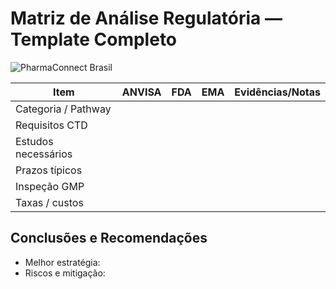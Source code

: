 # Matriz de Análise Regulatória — Template Completo

![PharmaConnect Brasil](/lovable-uploads/445e4223-5418-4de4-90fe-41c01a9dda35.png)

| Item | ANVISA | FDA | EMA | Evidências/Notas |
| --- | --- | --- | --- | --- |
| Categoria / Pathway |  |  |  |  |
| Requisitos CTD |  |  |  |  |
| Estudos necessários |  |  |  |  |
| Prazos típicos |  |  |  |  |
| Inspeção GMP |  |  |  |  |
| Taxas / custos |  |  |  |  |

## Conclusões e Recomendações
- Melhor estratégia:
- Riscos e mitigação: